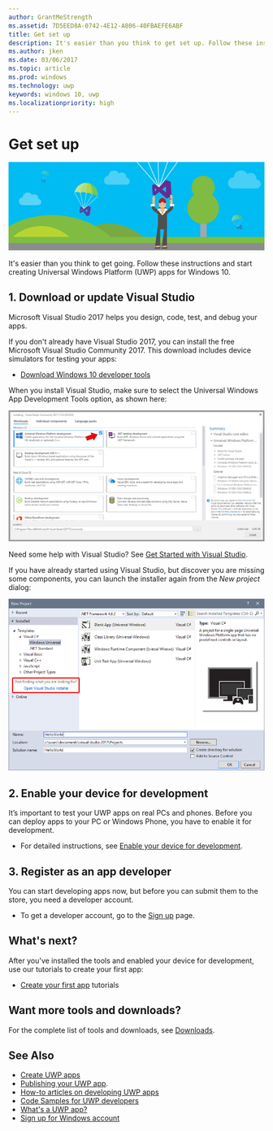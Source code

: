 ```yaml
---
author: GrantMeStrength
ms.assetid: 7D5EED8A-0742-4E12-A806-40FBAEFE6ABF
title: Get set up
description: It's easier than you think to get set up. Follow these instructions and start creating Universal Windows Platform (UWP) apps for Windows 10.
ms.author: jken
ms.date: 03/06/2017
ms.topic: article
ms.prod: windows
ms.technology: uwp
keywords: windows 10, uwp
ms.localizationpriority: high
---
```


# Get set up

![Get ready to use Visual Studio](images/VisualStudio2017Hero_ImageXL-LG.png)

It's easier than you think to get going. Follow these instructions and start creating Universal Windows Platform (UWP) apps for Windows 10.

## 1. Download or update Visual Studio

Microsoft Visual Studio 2017 helps you design, code, test, and debug your apps.

If you don't already have Visual Studio 2017, you can install the free Microsoft Visual Studio Community 2017. This download includes device simulators for testing your apps:

-   [Download Windows 10 developer tools](https://go.microsoft.com/fwlink/p/?LinkID=534189)

When you install Visual Studio, make sure to select the Universal Windows App Development Tools option, as shown here:

![Visual Studio tools for UWP](images/vs-2017-community-setup.png)

Need some help with Visual Studio? See [Get Started with Visual Studio](https://www.visualstudio.com/vs/getting-started).

If you have already started using Visual Studio, but discover you are missing some components, you can launch the installer again from the *New project* dialog:

   ![How to repeat the installation process](images/win10-cs-install.png)


## 2. Enable your device for development

It’s important to test your UWP apps on real PCs and phones. Before you can deploy apps to your PC or Windows Phone, you have to enable it for development.

-   For detailed instructions, see [Enable your device for development](enable-your-device-for-development.md).

## 3. Register as an app developer

You can start developing apps now, but before you can submit them to the store, you need a developer account.

-   To get a developer account, go to the [Sign up](sign-up.md) page.

## What's next?

After you've installed the tools and enabled your device for development, use our tutorials to create your first app:

-   [Create your first app](your-first-app.md) tutorials

## Want more tools and downloads?

For the complete list of tools and downloads, see [Downloads](http://go.microsoft.com/fwlink/p/?linkid=285935).


## See Also

* [Create UWP apps](create-uwp-apps.md)
* [Publishing your UWP app](https://developer.microsoft.com/store/publish-apps).
* [How-to articles on developing UWP apps](https://developer.microsoft.com/windows/apps/develop)
* [Code Samples for UWP developers](https://developer.microsoft.com/windows/samples)
* [What's a UWP app?](universal-application-platform-guide.md)
* [Sign up for Windows account](sign-up.md)
